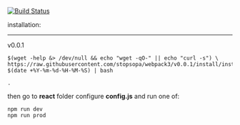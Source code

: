 [![Build Status](https://travis-ci.org/stopsopa/webpack3.svg?branch=master)](https://travis-ci.org/stopsopa/webpack3)


installation:
___
    
v0.0.1

    $(wget -help &> /dev/null && echo "wget -qO-" || echo "curl -s") \
    https://raw.githubusercontent.com/stopsopa/webpack3/v0.0.1/install/install.sh?$(date +%Y-%m-%d-%H-%M-%S) | bash
    
    .
    
        
then go to **react** folder configure **config.js** and run one of:
    
    npm run dev
    npm run prod
    